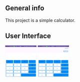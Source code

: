 ## General info
This project is a simple calculator.

## User Interface 
<html>
  <body>
    <img width="100" height="100" src="https://github.com/sujalvaja/simple-calculator/blob/main/cal1.jpg">
     <img width="100" height="100" src="https://github.com/sujalvaja/simple-calculator/blob/main/cal2.jpg">
  </body>
</html>




